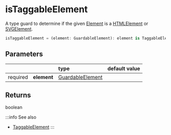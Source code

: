 # isTaggableElement

A type guard to determine if the given [Element](/TODO) is a [HTMLElement](/TODO) or [SVGElement](/TODO).

```typescript
isTaggableElement = (element: GuardableElement): element is TaggableElement => boolean
```

## Parameters
|          |             | type                      | default value
| :-:      | :--         | :--                       | :--           
| required | **element** | [GuardableElement](/TODO) |

## Returns
boolean

:::info See also
- [TaggableElement](/TODO)
:::
